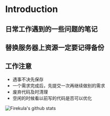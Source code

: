 # Introduction

## 日常工作遇到的一些问题的笔记

## 替换服务器上资源一定要记得备份

## 工作注意

* 遇事不决先保存
* 一个需求完成后，先提交一次再继续做别的需求
* 废弃代码及时清理
* 空闲的时候看以前写的代码是否可以优化  

![Firekula's github stats](https://github-readme-stats.vercel.app/api?username=firekula&theme=tokyonight&show_icons=true)